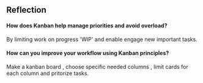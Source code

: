 ## Reflection

#### How does Kanban help manage priorities and avoid overload?
By limiting work on progress 'WIP' and enable engage new important tasks.

#### How can you improve your workflow using Kanban principles?
Make a kanban board , choose specific needed columns , limit cards for each column and pritorize tasks.
